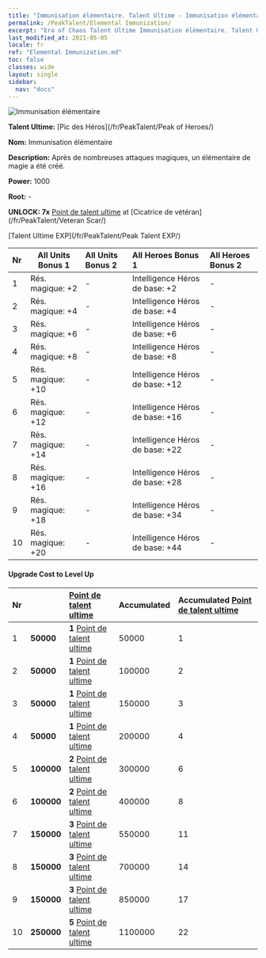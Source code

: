 ```yaml
---
title: "Immunisation élémentaire. Talent Ultime - Immunisation élémentaire"
permalink: /PeakTalent/Elemental Immunization/
excerpt: "Era of Chaos Talent Ultime Immunisation élémentaire. Talent Ultime Immunisation élémentaire. Immunisation élémentaire"
last_modified_at: 2021-05-05
locale: fr
ref: "Elemental Immunization.md"
toc: false
classes: wide
layout: single
sidebar:
  nav: "docs"
---
```


  ![Immunisation élémentaire](/images/pt/talent_1004.png)

  **Talent Ultime:** [Pic des Héros](/fr/PeakTalent/Peak of Heroes/)

  **Nom:** Immunisation élémentaire

  **Description:** Après de nombreuses attaques magiques, un élémentaire de magie a été créé.

  **Power:** 1000

  **Root:** -

  **UNLOCK: 7x** [Point de talent ultime](/ItemsFR/con_934/) at [Cicatrice de vétéran](/fr/PeakTalent/Veteran Scar/)

  [Talent Ultime EXP](/fr/PeakTalent/Peak Talent EXP/)

  | Nr | All Units Bonus 1 | All Units Bonus 2 | All Heroes Bonus 1 | All Heroes Bonus 2 |
  |:---|--------------|:-------------|:-------------|:-------------|
  | 1 | Rés. magique: +2 | - | Intelligence Héros de base: +2 | - |
  | 2 | Rés. magique: +4 | - | Intelligence Héros de base: +4 | - |
  | 3 | Rés. magique: +6 | - | Intelligence Héros de base: +6 | - |
  | 4 | Rés. magique: +8 | - | Intelligence Héros de base: +8 | - |
  | 5 | Rés. magique: +10 | - | Intelligence Héros de base: +12 | - |
  | 6 | Rés. magique: +12 | - | Intelligence Héros de base: +16 | - |
  | 7 | Rés. magique: +14 | - | Intelligence Héros de base: +22 | - |
  | 8 | Rés. magique: +16 | - | Intelligence Héros de base: +28 | - |
  | 9 | Rés. magique: +18 | - | Intelligence Héros de base: +34 | - |
  | 10 | Rés. magique: +20 | - | Intelligence Héros de base: +44 | - |


#### Upgrade Cost to Level Up

  | Nr | <i class="fas fa-coins"/> | [Point de talent ultime](/ItemsFR/con_934/) | Accumulated <i class="fas fa-coins"/> | Accumulated [Point de talent ultime](/ItemsFR/con_934/) |
  |:---|--------------|:-------------|:-------------|:-------------|
  | 1 | **50000** | **1** [Point de talent ultime](/ItemsFR/con_934/) | 50000 | 1 |
  | 2 | **50000** | **1** [Point de talent ultime](/ItemsFR/con_934/) | 100000 | 2 |
  | 3 | **50000** | **1** [Point de talent ultime](/ItemsFR/con_934/) | 150000 | 3 |
  | 4 | **50000** | **1** [Point de talent ultime](/ItemsFR/con_934/) | 200000 | 4 |
  | 5 | **100000** | **2** [Point de talent ultime](/ItemsFR/con_934/) | 300000 | 6 |
  | 6 | **100000** | **2** [Point de talent ultime](/ItemsFR/con_934/) | 400000 | 8 |
  | 7 | **150000** | **3** [Point de talent ultime](/ItemsFR/con_934/) | 550000 | 11 |
  | 8 | **150000** | **3** [Point de talent ultime](/ItemsFR/con_934/) | 700000 | 14 |
  | 9 | **150000** | **3** [Point de talent ultime](/ItemsFR/con_934/) | 850000 | 17 |
  | 10 | **250000** | **5** [Point de talent ultime](/ItemsFR/con_934/) | 1100000 | 22 |
